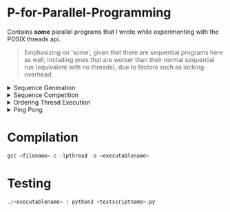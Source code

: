 # P-for-Parallel-Programming
Contains **some** parallel programs that I wrote while experimenting with the POSIX threads api.

> Emphasizing on 'some', given that there are sequential programs here as well, including ones that are worser than their normal sequential run (equivalent with no threads), due to factors such as locking overhead. 

<details>
<summary> Sequence Generation </summary>

Problem/Question:
  
Having multiple threads call a function like do_work(...) will have a non-deterministic execution. Write a program with 3 threads that call a function called do_work. Each thread will be responsible for generating a number and appending it to a buffer. Thread 1 generates number 1, thread 2 generates number 2, and thread 3 generates number 3. These numbers assigned to the threads are passed in as arguments. Each thread will store its value in a shared buffer of integers having a size of 3 elements called "buffer". When the third element is added to the buffer by either thread 1, 2 or 3, it checks to see if the sequence is "123". If not, it clears the buffer and the threads try to generate the sequence again. Once the total number of sequences of "123" reach 10, the threads should exit the function and join with the main thread. Each time you generate "123", it should be printed to the screen. You should also print out the total number of tries it took to print "123". For example, keep track of the total number of other sequences generated (including 123), as well: 321, 213, etc. You must use the usleep(500000) function once at each iteration (after each time a thread updates the buffer, but not in a critical section). Also, each time a thread adds its element to the buffer, it should print out it's corresponding number. Provided below is an example of the expected output at the end of the program's execution: (ensure that your program produces the exact same output formatting) <br>
... <br>
My id: 3 <br>
My id: 2 <br>
My id: 1 <br>
My id: 2 <br>
My id: 3 <br>
123 <br>
Total sequences generated: 45 <br>
Number of correct sequences: 10 <br>

Python script to test this program with: [test_SequenceOrder.py](https://github.com/Anirban166/P-for-Parallel-Programming/blob/main/Test%20Scripts/test_SequenceCounter.py)

My solution: [SequenceCounter.c](https://github.com/Anirban166/P-for-Parallel-Programming/blob/main/Programs/SequenceCounter.c)
</details>

<details>
<summary> Sequence Competition </summary>

Problem/Question:
  
There is a competition to generate the sequences faster between two sets of 3 threads (6 threads in total). This extends the question above, so reuse your code and output the same information. Another 3 threads will generate the values 4,5,6, just like in problem one. Whichever set of 3 threads generates 10 sequences first, either "123" or "456", wins. Furthermore, whichever set of 3 threads wins, must tell the other set of threads that they have won and stop their execution. Only 1 thread must tell the other set of threads. Make functions 'do_work' for the first 3 threads and 'do_work2' for the second set of 3 threads. Use two buffers, named "buffer" and "buffer2" respectively. You should also print out the total number of tries it took to print "123" and "456", and the total number of correct sequences that each set of 3 threads generated. One should be
10 and the other should be less than 10. The set of 3 threads that won should print to the screen only once: "Team x won!", where x is either 1 or 2. You must use usleep(500000) for both sets of threads at each iteration (but do not sleep in a critical section). Provided below is an example of the expected output where team 2 wins:
... <br>
My id: 5 <br>
My id: 3 <br>  
123 <br>
My id: 6 <br>
456 <br>
Team 2 won! <br>
Total sequences generated team1: 51 <br>
Number of correct sequences team1: 7 <br>
Total sequences generated team2: 51 <br>
Number of correct sequences team2: 10 <br>

Python script to test this program with: [test_SequenceCompetition.py](https://github.com/Anirban166/P-for-Parallel-Programming/blob/main/Test%20Scripts/test_SequenceCompetition.py)

My solution: [SequenceCompetition.c](https://github.com/Anirban166/P-for-Parallel-Programming/blob/main/Programs/SequenceCompetition.c)
</details>

<details>
<summary> Ordering Thread Execution </summary>

Problem/Question:
  
Often it's useful to order thread execution. In this problem, we generate 10 threads - each is assigned a value 0 through 9, respectively (i.e., thread 0 is assigned value 0, thread 1 is assigned value 1, ..., and thread 9 is assigned value 9). Each thread calls a function do_work(). There is a global variable called "total". Each thread takes a turn adding its value to total, i.e., adding 0, 1, 2, 3, 4, 5, 6, 7, 8, 9, and then adding 0, 1, 2, 3, 4, 5, 6, 7, 8, 9 again, and so on. It must add the values in order, i.e., 5 cannot be added before 2 in a single "sequence". If you do this 22 times, the total value will be 990 ((0+1+2+3+4+5+6+7+8+9)*22=990). Write a program where each thread adds its value to total, over and over, which stops adding when total is equal to 990. After the threads join, the value of "total" should be output to the screen. You may not put your threads to sleep during the execution of the program, although feel free to use usleep() when testing and debugging. Every time a thread updates total it should output it's assigned number and the updated value of total. Provided below is an example of the expected output at the beginning and at the end:
my num: 0, total: 0 <br>
my num: 1, total: 1 <br>
my num: 2, total: 3 <br>
my num: 3, total: 6 <br>
my num: 4, total: 10 <br>
... <br>
my num: 6, total: 966 <br>
my num: 7, total: 973 <br>
my num: 8, total: 981 <br>
my num: 9, total: 990 <br>
Total: 990 <br>

Python script to test this program with: [test_OrderedThreadExecutionAggregator.py](https://github.com/Anirban166/P-for-Parallel-Programming/blob/main/Test%20Scripts/test_OrderedThreadExecutionAggregator.py)

My solution: [OrderedThreadExecutionAggregator.c](https://github.com/Anirban166/P-for-Parallel-Programming/blob/main/Programs/OrderedThreadExecutionAggregator.c)
</details>

<details>
<summary> Ping Pong </summary>

Problem/Question:
  
Write a program using 2 threads, which call decrement_work() and increment_work(), respectively. Maintain a shared counter that is initialized to 0. The function increment_work() increments the counter by 1 at each loop iteration, and decrement_work() decrements the counter by 1 at each loop iteration. Increment the counter value from 0 to 10 in increment_work(). Once the counter hits 10, the thread should wait. Then the decrementing thread should decrement the counter until the value is 0. Then it signals the incrementing thread that the value is 0, and then the incrementing thread begins incrementing the counter. The decrementing thread waits until it is signaled that the value is 10 and so on. The total number of increments and decrements combined is 50, such that the final value is 10, (i.e., 30 total increments and 20 total decrements). Implement this using locks and condition variables. You may not put your threads to sleep during the execution of the program. Each time a thread modifies the counter, output it to the screen. Provided below is the example of the expected output at the end of the program:
... <br>
Count is now (inc fn): 9 <br>
Count is now (inc fn): 10 <br>
Count is now (dec fn): 9 <br>
Count is now (dec fn): 8 <br>
Count is now (dec fn): 7 <br>
Count is now (dec fn): 6 <br>
Count is now (dec fn): 5 <br>
Count is now (dec fn): 4 <br>
Count is now (dec fn): 3 <br>
Count is now (dec fn): 2 <br> 
Count is now (dec fn): 1 <br>
Count is now (dec fn): 0 <br>
Count is now (inc fn): 1 <br>
Count is now (inc fn): 2 <br>
Count is now (inc fn): 3 <br>
Count is now (inc fn): 4 <br>
Count is now (inc fn): 5 <br>
Count is now (inc fn): 6 <br>
Count is now (inc fn): 7 <br>
Count is now (inc fn): 8 <br>
Count is now (inc fn): 9 <br>
Count is now (inc fn): 10 <br>

Python script to test this program with: [test_PingPong.py](https://github.com/Anirban166/P-for-Parallel-Programming/blob/main/Test%20Scripts/test_PingPong.py)

My solution: [PingPong.c](https://github.com/Anirban166/P-for-Parallel-Programming/blob/main/Programs/PingPong.c)
</details>

# Compilation
```c
gcc <filename>.c -lpthread -o <executablename>
```
# Testing
```c
./<executablename> | python3 <testscriptname>.py
```
